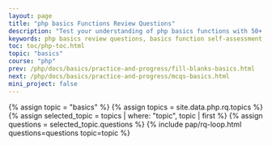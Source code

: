 ```yaml
---
layout: page
title: "php basics Functions Review Questions"
description: "Test your understanding of php basics functions with 50+ review questions covering syntax, applications, and best practices. Perfect for exam prep and interview readiness!"
keywords: php basics review questions, basics function self-assessment, php anonymous functions quiz, basics exam preparation, php functional programming review, basics interview questions, php coding test questions, basics syntax review, php practice test, basics function concepts, php programming assessment, basics debugging questions, php knowledge check, basics use cases review, php technical interview prep
toc: toc/php-toc.html
topic: "basics"
course: "php"
prev: /php/docs/basics/practice-and-progress/fill-blanks-basics.html
next: /php/docs/basics/practice-and-progress/mcqs-basics.html
mini_project: false
---
```


{% assign topic = "basics" %}
{% assign topics = site.data.php.rq.topics %}
{% assign selected_topic = topics | where: "topic", topic | first %}
{% assign questions = selected_topic.questions %}
{% include pap/rq-loop.html questions=questions topic=topic %}
